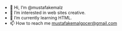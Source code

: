 - 👋 Hi, I’m @mustafakemalz
- 👀 I’m interested in web sites creative.
- 🌱 I’m currently learning HTML.
- 📫 How to reach me mustafakemalgocer@gmail.com
<!---
mustafakemalz/mustafakemalz is a ✨ special ✨ repository because its `README.md` (this file) appears on your GitHub profile.
You can click the Preview link to take a look at your changes.
--->
